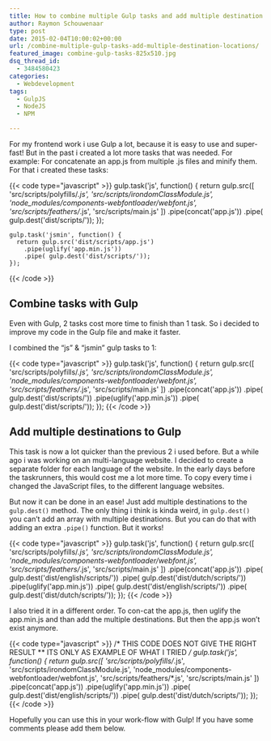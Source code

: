```yaml
---
title: How to combine multiple Gulp tasks and add multiple destination locations
author: Raymon Schouwenaar
type: post
date: 2015-02-04T10:00:02+00:00
url: /combine-multiple-gulp-tasks-add-multiple-destination-locations/
featured_image: combine-gulp-tasks-825x510.jpg
dsq_thread_id:
  - 3484580423
categories:
  - Webdevelopment
tags:
  - GulpJS
  - NodeJS
  - NPM

---
```

For my frontend work i use Gulp a lot, because it is easy to use and super-fast! But in the past i created a lot more tasks that was needed. For example: For concatenate an app.js from multiple .js files and minify them. For that i created these tasks:

{{< code type="javascript" >}}
    gulp.task('js', function() {
      return gulp.src([
          'src/scripts/polyfills/*.js',
          'src/scripts/irondomClassModule.js',
          'node_modules/components-webfontloader/webfont.js',
          'src/scripts/feathers/*.js',
          'src/scripts/main.js'
        ])
        .pipe(concat('app.js'))
        .pipe( gulp.dest('dist/scripts/'));
    });

    gulp.task('jsmin', function() {
      return gulp.src('dist/scripts/app.js')
        .pipe(uglify('app.min.js'))
        .pipe( gulp.dest('dist/scripts/'));
    });
{{< /code >}}

## Combine tasks with Gulp

Even with Gulp, 2 tasks cost more time to finish than 1 task. So i decided to improve my code in the Gulp file and make it faster.

I combined the &#8220;js&#8221; & &#8220;jsmin&#8221; gulp tasks to 1:

{{< code type="javascript" >}}
    gulp.task('js', function() {
      return gulp.src([
          'src/scripts/polyfills/*.js',
          'src/scripts/irondomClassModule.js',
          'node_modules/components-webfontloader/webfont.js',
          'src/scripts/feathers/*.js',
          'src/scripts/main.js'
        ])
        .pipe(concat('app.js'))
        .pipe( gulp.dest('dist/scripts/'))
        .pipe(uglify('app.min.js'))
        .pipe( gulp.dest('dist/scripts/'));
    });
{{< /code >}}

## Add multiple destinations to Gulp

This task is now a lot quicker than the previous 2 i used before. But a while ago i was working on an multi-language website. I decided to create a separate folder for each language of the website. In the early days before the taskrunners, this would cost me a lot more time. To copy every time i changed the JavaScript files, to the different language websites.

But now it can be done in an ease! Just add multiple destinations to the `gulp.dest()` method. The only thing i think is kinda weird, in `gulp.dest()` you can&#8217;t add an array with multiple destinations. But you can do that with adding an extra `.pipe()` function. But it works!

{{< code type="javascript" >}}
    gulp.task('js', function() {
      return gulp.src([
          'src/scripts/polyfills/*.js',
          'src/scripts/irondomClassModule.js',
          'node_modules/components-webfontloader/webfont.js',
          'src/scripts/feathers/*.js',
          'src/scripts/main.js'
        ])
        .pipe(concat('app.js'))
        .pipe( gulp.dest('dist/english/scripts/'))
        .pipe( gulp.dest('dist/dutch/scripts/'))
        .pipe(uglify('app.min.js'))
        .pipe( gulp.dest('dist/english/scripts/'))
        .pipe( gulp.dest('dist/dutch/scripts/'));
    });
{{< /code >}}

I also tried it in a different order. To con-cat the app.js, then uglify the app.min.js and than add the multiple destinations. But then the app.js won&#8217;t exist anymore.

{{< code type="javascript" >}}
    /* THIS CODE DOES NOT GIVE THE RIGHT RESULT
    ** ITS ONLY AS EXAMPLE OF WHAT I TRIED
    */
    gulp.task('js', function() {
      return gulp.src([
          'src/scripts/polyfills/*.js',
          'src/scripts/irondomClassModule.js',
          'node_modules/components-webfontloader/webfont.js',
          'src/scripts/feathers/*.js',
          'src/scripts/main.js'
        ])
        .pipe(concat('app.js'))
        .pipe(uglify('app.min.js'))
        .pipe( gulp.dest('dist/english/scripts/'))
        .pipe( gulp.dest('dist/dutch/scripts/'));
    });
{{< /code >}}

Hopefully you can use this in your work-flow with Gulp! If you have some comments please add them below.